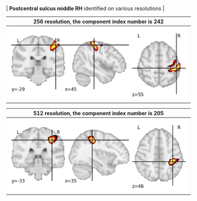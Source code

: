 


| **Postcentral sulcus middle RH** identified on various resolutions |

| 256 resolution, the component index number is 242|  
|:---:|  
| ![Component 256](../256/final/242.jpg "From component 256: Postcentral sulcus middle RH") |

| 512 resolution, the component index number is 205|  
|:---:|  
| ![Component 512](../512/final/205.jpg "From component 512: Postcentral sulcus middle RH") |